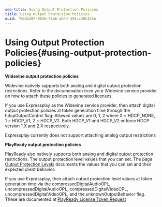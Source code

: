 ```yaml
---
seo-title: Using Output Protection Policies
title: Using Output Protection Policies
uuid: f00d2a97-0036-41a6-ab44-391cc40b146e
---
```


# Using Output Protection Policies{#using-output-protection-policies}

**Widevine output protection policies**

Widevine natively supports both analog and digital output protection restrictions. Refer to the documenation from your Widevine service provider on how to attach these policies to generated licenses.

If you use Expressplay as the Widevine service provider, then attach digital output protection policies at token generation time through the hdcpOutputControl flag: 
Allowed values are 0, 1, 2 where 0 = HDCP_NONE, 1 = HDCP_V1, 2 = HDCP_V2. Both HDCP_V1 and HDCP_V2 enforce HDCP version 1.X and 2.X respectively.

Expressplay currently does not support attaching analog output restrictions

**PlayReady output protection policies**

PlayReady also natively supports both analog and digital output protection restrictions. The output protection level values that you can set. The page [Output Protection Levels](https://msdn.microsoft.com/en-us/library/dn468831.aspx) documents the values that you can set and their expected client behavior.

If you use Expressplay, then attach output protection level values at token generation time via the compressedDigitalAudioOPL, uncompressedDigitalAudioOPL, compressedDigitalVideoOPL, uncompressedDigitalVideoOPL, and the unknownOutputBehavior flag. These are documented at [PlayReady License Token Request](https://www.expressplay.com/developer/restapi/#playready-license-token-request) 
